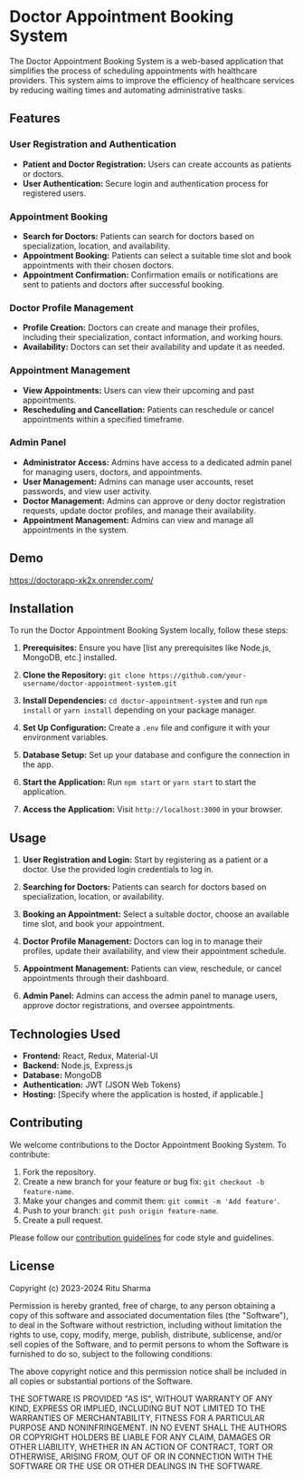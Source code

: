 # Doctor Appointment Booking System

The Doctor Appointment Booking System is a web-based application that simplifies the process of scheduling appointments with healthcare providers. This system aims to improve the efficiency of healthcare services by reducing waiting times and automating administrative tasks.

## Features

### User Registration and Authentication

- **Patient and Doctor Registration:** Users can create accounts as patients or doctors.
- **User Authentication:** Secure login and authentication process for registered users.

### Appointment Booking

- **Search for Doctors:** Patients can search for doctors based on specialization, location, and availability.
- **Appointment Booking:** Patients can select a suitable time slot and book appointments with their chosen doctors.
- **Appointment Confirmation:** Confirmation emails or notifications are sent to patients and doctors after successful booking.

### Doctor Profile Management

- **Profile Creation:** Doctors can create and manage their profiles, including their specialization, contact information, and working hours.
- **Availability:** Doctors can set their availability and update it as needed.

### Appointment Management

- **View Appointments:** Users can view their upcoming and past appointments.
- **Rescheduling and Cancellation:** Patients can reschedule or cancel appointments within a specified timeframe.

### Admin Panel

- **Administrator Access:** Admins have access to a dedicated admin panel for managing users, doctors, and appointments.
- **User Management:** Admins can manage user accounts, reset passwords, and view user activity.
- **Doctor Management:** Admins can approve or deny doctor registration requests, update doctor profiles, and manage their availability.
- **Appointment Management:** Admins can view and manage all appointments in the system.

## Demo

https://doctorapp-xk2x.onrender.com/

## Installation

To run the Doctor Appointment Booking System locally, follow these steps:

1. **Prerequisites:** Ensure you have [list any prerequisites like Node.js, MongoDB, etc.] installed.

2. **Clone the Repository:** `git clone https://github.com/your-username/doctor-appointment-system.git`

3. **Install Dependencies:** `cd doctor-appointment-system` and run `npm install` or `yarn install` depending on your package manager.

4. **Set Up Configuration:** Create a `.env` file and configure it with your environment variables.

5. **Database Setup:** Set up your database and configure the connection in the app.

6. **Start the Application:** Run `npm start` or `yarn start` to start the application.

7. **Access the Application:** Visit `http://localhost:3000` in your browser.

## Usage

1. **User Registration and Login:** Start by registering as a patient or a doctor. Use the provided login credentials to log in.

2. **Searching for Doctors:** Patients can search for doctors based on specialization, location, or availability.

3. **Booking an Appointment:** Select a suitable doctor, choose an available time slot, and book your appointment.

4. **Doctor Profile Management:** Doctors can log in to manage their profiles, update their availability, and view their appointment schedule.

5. **Appointment Management:** Patients can view, reschedule, or cancel appointments through their dashboard.

6. **Admin Panel:** Admins can access the admin panel to manage users, approve doctor registrations, and oversee appointments.

## Technologies Used

- **Frontend:** React, Redux, Material-UI
- **Backend:** Node.js, Express.js
- **Database:** MongoDB
- **Authentication:** JWT (JSON Web Tokens)
- **Hosting:** [Specify where the application is hosted, if applicable.]

## Contributing

We welcome contributions to the Doctor Appointment Booking System. To contribute:

1. Fork the repository.
2. Create a new branch for your feature or bug fix: `git checkout -b feature-name`.
3. Make your changes and commit them: `git commit -m 'Add feature'`.
4. Push to your branch: `git push origin feature-name`.
5. Create a pull request.

Please follow our [contribution guidelines](CONTRIBUTING.md) for code style and guidelines.

## License

Copyright (c) 2023-2024 Ritu Sharma

Permission is hereby granted, free of charge, to any person obtaining
a copy of this software and associated documentation files (the
"Software"), to deal in the Software without restriction, including
without limitation the rights to use, copy, modify, merge, publish,
distribute, sublicense, and/or sell copies of the Software, and to
permit persons to whom the Software is furnished to do so, subject to
the following conditions:

The above copyright notice and this permission notice shall be
included in all copies or substantial portions of the Software.

THE SOFTWARE IS PROVIDED "AS IS", WITHOUT WARRANTY OF ANY KIND,
EXPRESS OR IMPLIED, INCLUDING BUT NOT LIMITED TO THE WARRANTIES OF
MERCHANTABILITY, FITNESS FOR A PARTICULAR PURPOSE AND
NONINFRINGEMENT. IN NO EVENT SHALL THE AUTHORS OR COPYRIGHT HOLDERS BE
LIABLE FOR ANY CLAIM, DAMAGES OR OTHER LIABILITY, WHETHER IN AN ACTION
OF CONTRACT, TORT OR OTHERWISE, ARISING FROM, OUT OF OR IN CONNECTION
WITH THE SOFTWARE OR THE USE OR OTHER DEALINGS IN THE SOFTWARE.
